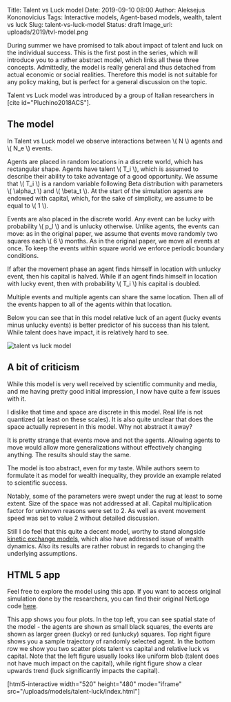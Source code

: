 Title: Talent vs Luck model
Date: 2019-09-10 08:00
Author: Aleksejus Kononovicius
Tags: Interactive models, Agent-based models, wealth, talent vs luck
Slug: talent-vs-luck-model
Status: draft
Image_url: uploads/2019/tvl-model.png

During summer we have promised to talk about impact of talent and luck on the
individual success. This is the first post in the series, which will introduce
you to a rather abstract model, which links all these three concepts.
Admittedly, the model is really general and thus detached from actual economic
or social realities. Therefore this model is not suitable for any policy making,
but is perfect for a general discussion on the topic.

Talent vs Luck model was introduced by a group of Italian researchers in
[cite id="Pluchino2018ACS"].<!--more-->

## The model

In Talent vs Luck model we observe interactions between \\\( N \\\) agents and
\\\( N\_e \\\) events.

Agents are placed in random locations in a discrete world, which has rectangular
shape. Agents have talent \\\( T\_i \\\), which is assumed to describe their
ability to take advantage of a good opportunity. We assume that \\\( T\_i \\\)
is a random variable following Beta distribution with parameters \\\( \alpha\_t \\\)
and \\\( \beta\_t \\\). At the start of the simulation agents are endowed with
capital, which, for the sake of simplicity, we assume to be equal to
\\\( 1 \\\).

Events are also placed in the discrete world. Any event can be lucky with
probability \\\( p\_l \\\) and is unlucky otherwise. Unlike agents, the events
can move: as in the original paper, we assume that events move randomly two
squares each \\\( 6 \\\) months. As in the original paper, we move all events at
once. To keep the events within square world we enforce periodic boundary
conditions.

If after the movement phase an agent finds himself in location with unlucky
event, then his capital is halved. While if an agent finds himself in location
with lucky event, then with probability \\\( T\_i \\\) his capital is doubled.

Multiple events and multiple agents can share the same location. Then all of the
events happen to all of the agents within that location.

Below you can see that in this model relative luck of an agent (lucky
events minus unlucky events) is better predictor of his success than his talent.
While talent does have impact, it is relatively hard to see.

![talent vs luck model](/uploads/2019/tvl-model.png "Results of a random simulation,
which uses the default parameters.")

## A bit of criticism

While this model is very well received by scientific community and media, and
me having pretty good initial impression, I now have quite a few issues with it.

I dislike that time and space are discrete in this model. Real life is not
quantized (at least on these scales). It is also quite unclear that does the
space actually represent in this model. Why not abstract it away?

It is pretty strange that events move and not the agents. Allowing agents to
move would allow more generalizations without effectively changing anything. The
results should stay the same.

The model is too abstract, even for my taste. While authors seem to formulate it
as model for wealth inequality, they provide an example related to scientific
success.

Notably, some of the parameters were swept under the rug at least to some
extent. Size of the space was not addressed at all. Capital multiplication
factor for unknown reasons were set to 2. As well as event movement speed was
set to value 2 without detailed discussion.

Still I do feel that this quite a decent model, worthy to stand alongside
[kinetic exchange models](/tag/kinetic-models/), which also have addressed issue
of wealth dynamics. Also its results are rather robust in regards to changing
the underlying assumptions.

## HTML 5 app

Feel free to explore the model using this app. If you want to access original
simulation done by the researchers, you can find their original NetLogo code
[here](https://www.comses.net/codebases/199a298b-fe95-473e-ad39-0fd69b5ff61c/releases/1.0.0/).

This app shows you four plots. In the top left, you can see spatial state of the
model - the agents are shown as small black squares, the events are shown as
larger green (lucky) or red (unlucky) squares. Top right figure shows you a
sample trajectory of randomly selected agent. In the bottom row we show you
two scatter plots talent vs capital and relative luck vs capital. Note that the
left figure usually looks like uniform blob (talent does not have much impact
on the capital), while right figure show a clear upwards trend (luck
significantly impacts the capital).

[html5-interactive width="520" height="480" mode="iframe"
src="/uploads/models/talent-luck/index.html"]
